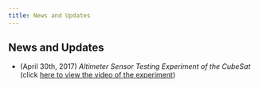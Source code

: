 ```yaml
---
title: News and Updates
---
```


## News and Updates

- (April 30th, 2017) *Altimeter Sensor Testing Experiment of the CubeSat* (click [here to view the video of the experiment](https://www.youtube.com/watch?v=0UYQ0fL8KiQ)) 